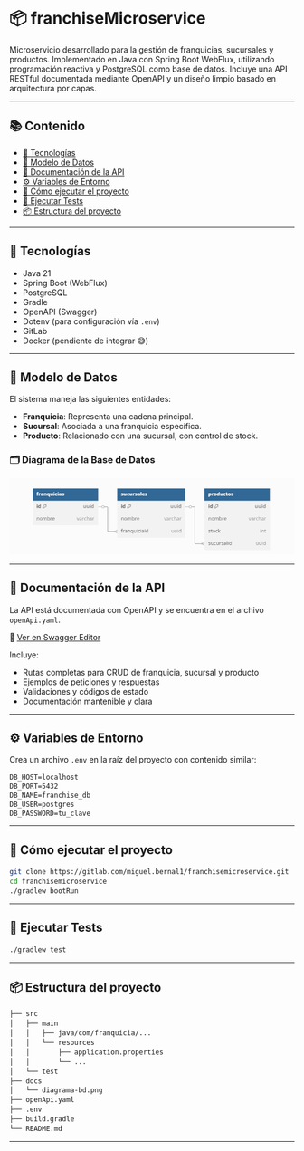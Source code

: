 # 📦 franchiseMicroservice

Microservicio desarrollado para la gestión de franquicias, sucursales y productos. Implementado en Java con Spring Boot WebFlux, utilizando programación reactiva y PostgreSQL como base de datos. Incluye una API RESTful documentada mediante OpenAPI y un diseño limpio basado en arquitectura por capas.

---

## 📚 Contenido

- [🔧 Tecnologías](#-tecnologías)
- [🧱 Modelo de Datos](#-modelo-de-datos)
- [📑 Documentación de la API](#-documentación-de-la-api)
- [⚙️ Variables de Entorno](#-variables-de-entorno)
- [🚀 Cómo ejecutar el proyecto](#-cómo-ejecutar-el-proyecto)
- [🧪 Ejecutar Tests](#-ejecutar-tests)
- [📦 Estructura del proyecto](#-estructura-del-proyecto)

---

## 🔧 Tecnologías

- Java 21
- Spring Boot (WebFlux)
- PostgreSQL
- Gradle
- OpenAPI (Swagger)
- Dotenv (para configuración vía `.env`)
- GitLab
- Docker (pendiente de integrar 😅)

---

## 🧱 Modelo de Datos

El sistema maneja las siguientes entidades:

- **Franquicia**: Representa una cadena principal.
- **Sucursal**: Asociada a una franquicia específica.
- **Producto**: Relacionado con una sucursal, con control de stock.

### 🗂️ Diagrama de la Base de Datos

![Diagrama de BD](docs/Franchise.png)

---

## 📑 Documentación de la API

La API está documentada con OpenAPI y se encuentra en el archivo `openApi.yaml`.

🔗 [Ver en Swagger Editor](https://editor.swagger.io/?url=https://gitlab.com/miguel.bernal1/franchisemicroservice/-/blob/main/openApi.yaml)

Incluye:

- Rutas completas para CRUD de franquicia, sucursal y producto
- Ejemplos de peticiones y respuestas
- Validaciones y códigos de estado
- Documentación mantenible y clara

---

## ⚙️ Variables de Entorno

Crea un archivo `.env` en la raíz del proyecto con contenido similar:

```env
DB_HOST=localhost
DB_PORT=5432
DB_NAME=franchise_db
DB_USER=postgres
DB_PASSWORD=tu_clave
```
---

## 🚀 Cómo ejecutar el proyecto

```bash
git clone https://gitlab.com/miguel.bernal1/franchisemicroservice.git
cd franchisemicroservice
./gradlew bootRun
```
---

## 🧪 Ejecutar Tests
```bash
./gradlew test
```
---

## 📦 Estructura del proyecto
```bash
├── src
│   ├── main
│   │   ├── java/com/franquicia/...
│   │   └── resources
│   │       ├── application.properties
│   │       └── ...
│   └── test
├── docs
│   └── diagrama-bd.png
├── openApi.yaml
├── .env
├── build.gradle
└── README.md
```
---